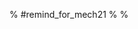 % #remind_for_mech21
%
%


<div id="maintable"></div>
<script>
fetch("https://kanade-k-1228.github.io/remind-for-mech21/data.json")
    .then((response) => response.json())
    .then((data) => {
        console.log(data);
        const table = timetable(data);
        document.getElementById("maintable").appendChild(table);
    });
function timetable(json) {
    var table = document.createElement("table");
    var tr = document.createElement("tr");
    const keys = ["date", "time", "tweet"];
    keys.forEach((key) => {
        var th = document.createElement("th");
        th.textContent = key;
        tr.appendChild(th);
    });
    table.appendChild(tr);
    json.forEach((item) => {
        var tr = document.createElement("tr");
        keys.forEach((key) => {
            var td = document.createElement("td");
            td.textContent = item[key];
            tr.appendChild(td);
        });
        table.appendChild(tr);
    });
    return table;
}
</script>
